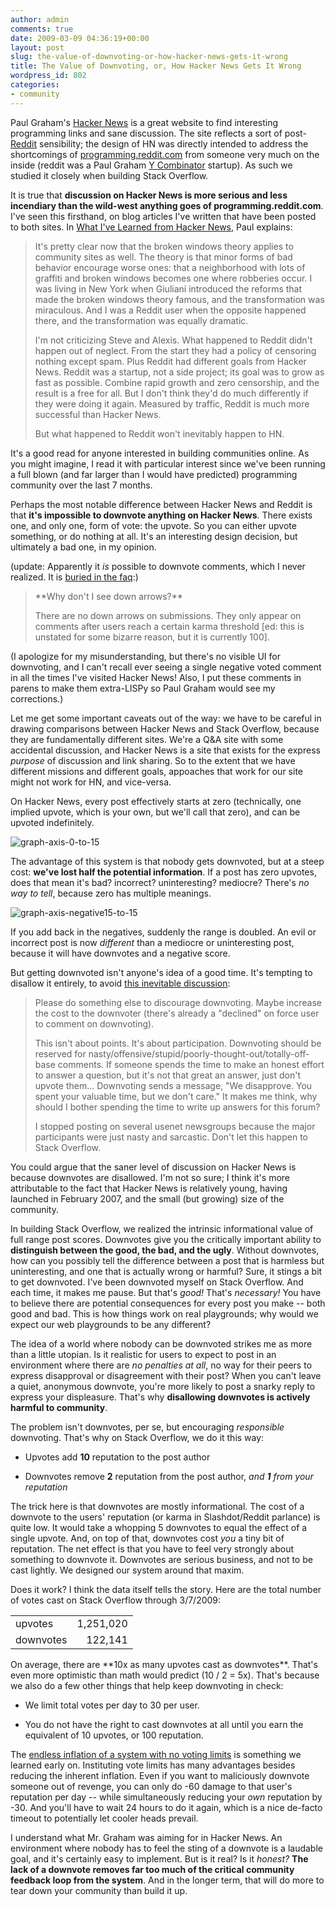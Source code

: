 ```yaml
---
author: admin
comments: true
date: 2009-03-09 04:36:19+00:00
layout: post
slug: the-value-of-downvoting-or-how-hacker-news-gets-it-wrong
title: The Value of Downvoting, or, How Hacker News Gets It Wrong
wordpress_id: 802
categories:
- community
---
```


Paul Graham's [Hacker News](http://news.ycombinator.com/) is a great website to find interesting programming links and sane discussion. The site reflects a sort of post-[Reddit](http://reddit.com/) sensibility; the design of HN was directly intended to address the shortcomings of [programming.reddit.com](http://www.reddit.com/r/programming/) from someone very much on the inside (reddit was a Paul Graham [Y Combinator](http://ycombinator.com/) startup). As such we studied it closely when building Stack Overflow.

It is true that **discussion on Hacker News is more serious and less incendiary than the wild-west anything goes of programming.reddit.com**. I've seen this firsthand, on blog articles I've written that have been posted to both sites. In [What I've Learned from Hacker News](http://www.paulgraham.com/hackernews.html), Paul explains:


<blockquote>It's pretty clear now that the broken windows theory applies to community sites as well. The theory is that minor forms of bad behavior encourage worse ones: that a neighborhood with lots of graffiti and broken windows becomes one where robberies occur. I was living in New York when Giuliani introduced the reforms that made the broken windows theory famous, and the transformation was miraculous. And I was a Reddit user when the opposite happened there, and the transformation was equally dramatic.

I'm not criticizing Steve and Alexis. What happened to Reddit didn't happen out of neglect. From the start they had a policy of censoring nothing except spam. Plus Reddit had different goals from Hacker News. Reddit was a startup, not a side project; its goal was to grow as fast as possible. Combine rapid growth and zero censorship, and the result is a free for all. But I don't think they'd do much differently if they were doing it again. Measured by traffic, Reddit is much more successful than Hacker News.

But what happened to Reddit won't inevitably happen to HN.</blockquote>


It's a good read for anyone interested in building communities online. As you might imagine, I read it with particular interest since we've been running a full blown (and far larger than I would have predicted) programming community over the last 7 months.

Perhaps the most notable difference between Hacker News and Reddit is that **it's impossible to downvote anything on Hacker News**. There exists one, and only one, form of vote: the upvote. So you can either upvote something, or do nothing at all. It's an interesting design decision, but ultimately a bad one, in my opinion.

(update: Apparently it _is_ possible to downvote comments, which I never realized. It is [buried in the faq](http://ycombinator.com/newsfaq.html):)


<blockquote>**Why don't I see down arrows?**

There are no down arrows on submissions. They only appear on comments after users reach a certain karma threshold [ed: this is unstated for some bizarre reason, but it is currently 100].</blockquote>


(I apologize for my misunderstanding, but there's no visible UI for downvoting, and I can't recall ever seeing a single negative voted comment in all the times I've visited Hacker News! Also, I put these comments in parens to make them extra-LISPy so Paul Graham would see my corrections.)

Let me get some important caveats out of the way: we have to be careful in drawing comparisons between Hacker News and Stack Overflow, because they are fundamentally different sites. We're a Q&A site with some accidental discussion, and Hacker News is a site that exists for the express _purpose_ of discussion and link sharing. So to the extent that we have different missions and different goals, appoaches that work for our site might not work for HN, and vice-versa.

On Hacker News, every post effectively starts at zero (technically, one implied upvote, which is your own, but we'll call that zero), and can be upvoted indefinitely.

![graph-axis-0-to-15](http://blog.stackoverflow.com/wp-content/uploads/graph-axis-0-to-15.png)

The advantage of this system is that nobody gets downvoted, but at a steep cost: **we've lost half the potential information**. If a post has zero upvotes, does that mean it's bad? incorrect? uninteresting? mediocre? There's _no way to tell_, because zero has multiple meanings.

![graph-axis-negative15-to-15](http://blog.stackoverflow.com/wp-content/uploads/graph-axis-negative15-to-15.png)

If you add back in the negatives, suddenly the range is doubled. An evil or incorrect post is now _different_ than a mediocre or uninteresting post, because it will have downvotes and a negative score.

But getting downvoted isn't anyone's idea of a good time. It's tempting to disallow it entirely, to avoid [this inevitable discussion](http://stackoverflow.uservoice.com/pages/general/suggestions/133310-discourage-downvoting):


<blockquote>Please do something else to discourage downvoting. Maybe increase the cost to the downvoter (there's already a "declined" on force user to comment on downvoting).

This isn't about points. It's about participation. Downvoting should be reserved for nasty/offensive/stupid/poorly-thought-out/totally-off-base comments. If someone spends the time to make an honest effort to answer a question, but it's not that great an answer, just don't upvote them... Downvoting sends a message, "We disapprove. You spent your valuable time, but we don't care." It makes me think, why should I bother spending the time to write up answers for this forum?

I stopped posting on several usenet newsgroups because the major participants were just nasty and sarcastic. Don't let this happen to Stack Overflow.</blockquote>


You could argue that the saner level of discussion on Hacker News is because downvotes are disallowed. I'm not so sure; I think it's more attributable to the fact that Hacker News is relatively young, having launched in February 2007, and the small (but growing) size of the community.

In building Stack Overflow, we realized the intrinsic informational value of full range post scores. Downvotes give you the critically important ability to **distinguish between the good, the bad, and the ugly**. Without downvotes, how can you possibly tell the difference between a post that is harmless but uninteresting, and one that is actually wrong or harmful? Sure, it stings a bit to get downvoted. I've been downvoted myself on Stack Overflow. And each time, it makes me pause. But that's _good!_ That's _necessary!_ You have to believe there are potential consequences for every post you make -- both good and bad. This is how things work on real playgrounds; why would we expect our web playgrounds to be any different?

The idea of a world where nobody can be downvoted strikes me as more than a little utopian. Is it realistic for users to expect to post in an environment where there are _no penalties at all_, no way for their peers to express disapproval or disagreement with their post? When you can't leave a quiet, anonymous downvote, you're more likely to post a snarky reply to express your displeasure. That's why **disallowing downvotes is actively harmful to community**.

The problem isn't downvotes, per se, but encouraging _responsible_ downvoting. That's why on Stack Overflow, we do it this way:



	
  * Upvotes add **10** reputation to the post author

	
  * Downvotes remove **2** reputation from the post author, _and **1** from your reputation_


The trick here is that downvotes are mostly informational. The cost of a downvote to the users' reputation (or karma in Slashdot/Reddit parlance) is quite low. It would take a whopping 5 downvotes to equal the effect of a single upvote. And, on top of that, downvotes cost _you_ a tiny bit of reputation. The net effect is that you have to feel very strongly about something to downvote it. Downvotes are serious business, and not to be cast lightly. We designed our system around that maxim.

Does it work? I think the data itself tells the story. Here are the total number of votes cast on Stack Overflow through 3/7/2009:
<table cellpadding="4" cellspacing="4" >
<tbody >
<tr >

<td >upvotes
</td>

<td align="right" >1,251,020
</td>
</tr>
<tr >

<td >downvotes
</td>

<td align="right" >122,141
</td>
</tr>
</tbody>
</table>
On average, there are **10x as many upvotes cast as downvotes**. That's even more optimistic than math would predict (10 / 2 = 5x). That's because we also do a few other things that help keep downvoting in check:



	
  * We limit total votes per day to 30 per user.

	
  * You do not have the right to cast downvotes at all until you earn the equivalent of 10 upvotes, or 100 reputation.


The [endless inflation of a system with no voting limits](http://news.ycombinator.com/item?id=495216) is something we learned early on. Instituting vote limits has many advantages besides reducing the inherent inflation. Even if you want to maliciously downvote someone out of revenge, you can only do -60 damage to that user's reputation per day -- while simultaneously reducing your _own_ reputation by -30. And you'll have to wait 24 hours to do it again, which is a nice de-facto timeout to potentially let cooler heads prevail.

I understand what Mr. Graham was aiming for in Hacker News. An environment where nobody has to feel the sting of a downvote is a laudable goal, and it's certainly easy to implement. But is it real? Is it _honest?_ **The lack of a downvote removes far too much of the critical community feedback loop from the system**. And in the longer term, that will do more to tear down your community than build it up.



